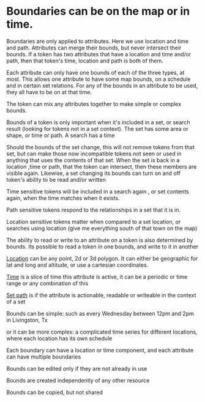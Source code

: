 # Boundaries can be on the map or in time.

Boundaries are only applied to attributes. Here we use location and time and path.
Attributes can merge their bounds, but never intersect their bounds. If a token has two attributes that have a location and time and/or path,
then that token's time, location and path is both of them.

Each attribute can only have one bounds of each of the three types, at most.
This allows one attribute to have some map bounds, on a schedule and in certain set relations.
For any of the bounds in an attribute to be used, they all have to be on at that time.

The token can mix any attributes together to make simple or complex bounds.

Bounds of a token is only important when it's included in a set, or search result (looking for tokens not in a set context).
The set has some area or shape, or time or path. A search has a time

Should the bounds of the set change, this will not remove tokens from that set,
but can make those now incompatible tokens not seen or used in anything that uses the contents of that set.
When the set is back in a location ,time or path, that the token can intersect, then these members are visible again.
Likewise, a set changing its bounds can turn on and off token's ability to be read and/or written 

Time sensitive tokens will be included in a search again , or set contents again, when the time matches when it exists.

Path sensitive tokens respond to the relationships in a set that it is in.

Location sensitive tokens matter when compared to a set location, or searches using location (give me everything south of that town on the map)


The ability to read or write to an attribute on a token is also determined by bounds. Its possible to read a token in one bounds, and write to it in another

[Location](location-overview.md)  can be any point, 2d or 3d polygon. It can either be geographic for lat and long and altitude, or use a cartesian coordinates.

[Time](time-overview.md) is a slice of time this attribute is active, it can be a periodic or time range or any combination of this

[Set path](path-overview.md) is if the attribute is actionable, readable or writeable in the context of a set

Bounds can be simple: such as every Wednesday between 12pm and 2pm in Livingston, Tx

or it can be more complex: a complicated time series for different locations, where each location has its own schedule

Each boundary can have a location or time component, and each attribute can have multiple boundaries

Bounds can be edited only if they are not already in use

Bounds are created independently of any other resource

Bounds can be copied,  but not shared


